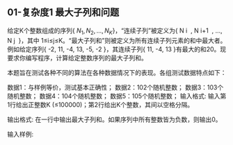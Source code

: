 ## 01-复杂度1 最大子列和问题 
给定K个整数组成的序列{ $N_1, N_2, ..., N_K$}，“连续子列”被定义为{ N
​i
​​ , N
​i+1
​​ , ..., N
​j
​​  }，其中 1≤i≤j≤K。“最大子列和”则被定义为所有连续子列元素的和中最大者。例如给定序列{ -2, 11, -4, 13, -5, -2 }，其连续子列{ 11, -4, 13 }有最大的和20。现要求你编写程序，计算给定整数序列的最大子列和。

本题旨在测试各种不同的算法在各种数据情况下的表现。各组测试数据特点如下：

数据1：与样例等价，测试基本正确性；
数据2：102个随机整数；
数据3：103个随机整数；
数据4：104个随机整数；
数据5：105个随机整数；
输入格式:
输入第1行给出正整数K (≤100000)；第2行给出K个整数，其间以空格分隔。

输出格式:
在一行中输出最大子列和。如果序列中所有整数皆为负数，则输出0。

输入样例:
